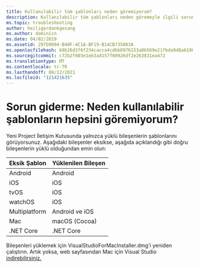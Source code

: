 ```yaml
---
title: Kullanılabilir tüm şablonları neden göremiyorum?
description: Kullanılabilir tüm şablonları neden göremeyle ilgili sorun giderme makalesi.
ms.topic: troubleshooting
author: heiligerdankgesang
ms.author: dominicn
ms.date: 04/02/2019
ms.assetid: 297D9094-B40F-4C1A-BF19-B14CB735003A
ms.openlocfilehash: b9b26d2f6f234cacca4cdbb8976153a0b569e21fbda9d8a61968e83725b8398f
ms.sourcegitcommit: c72b2f603e1eb3a4157f00926df2e263831ea472
ms.translationtype: MT
ms.contentlocale: tr-TR
ms.lasthandoff: 08/12/2021
ms.locfileid: "121421635"
---
```

# <a name="troubleshooting-why-can-i-not-see-all-available-templates"></a>Sorun giderme: Neden kullanılabilir şablonların hepsini göremiyorum?

Yeni Project İletişim Kutusunda yalnızca yüklü bileşenlerin şablonlarını görüyorsunuz. Aşağıdaki bileşenler eksikse, aşağıda açıklandığı gibi doğru bileşenlerin yüklü olduğundan emin olun:

|Eksik Şablon  |Yüklenilen Bileşen  |
|---------|---------|
|Android     |Android        |
|iOS     |iOS         |
|tvOS     |iOS         |
|watchOS     |iOS         |
|Multiplatform     |Android ve iOS         |
|Mac     |macOS (Cocoa)         |
|.NET Core     |.NET Core         |

Bileşenleri yüklemek için VisualStudioForMacInstaller.dmg'i yeniden çalıştırın. Artık yoksa, web sayfasından Mac için Visual Studio [indirebilirsiniz.](https://visualstudio.microsoft.com/vs/mac/)

